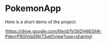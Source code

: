 
# PokemonApp

Here is a short demo of the project:

(https://drive.google.com/file/d/1VS9ZHj6EGhK-PdevrP8GhVaSNlr73ukf/view?usp=sharing)
